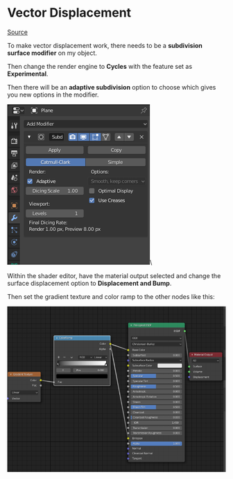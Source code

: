 # Vector Displacement

[Source](https://www.youtube.com/watch?v=ekaQPkEdudw)

To make vector displacement work, there needs to be a **subdivision surface modifier** on my object.

Then change the render engine to **Cycles** with the feature set as **Experimental**.

Then there will be an **adaptive subdivision** option to choose which gives you new options in the modifier.

![](<../../.gitbook/assets/image (137) (1) (1).png>)\


Within the shader editor, have the material output selected and change the surface displacement option to **Displacement and Bump**.

Then set the gradient texture and color ramp to the other nodes like this:

![](<../../.gitbook/assets/image (138) (1).png>)
